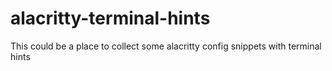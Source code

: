 # alacritty-terminal-hints
This could be a place to collect some alacritty config snippets with terminal hints
